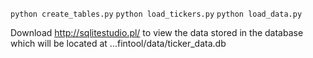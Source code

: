 `python create_tables.py`
`python load_tickers.py`
`python load_data.py`

Download http://sqlitestudio.pl/ to view the data stored in the database which will be located at
...fintool/data/ticker_data.db

